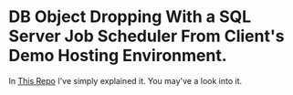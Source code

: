 # DB Object Dropping With a SQL Server Job Scheduler From Client's Demo Hosting Environment. 

 In [This Repo](https://github.com/erajuahmed/DbObjectDroppingWithASchedular/blob/main/ObjectDroppingDBScriptWithData.sql) I've simply explained it. You may've a look into it.
